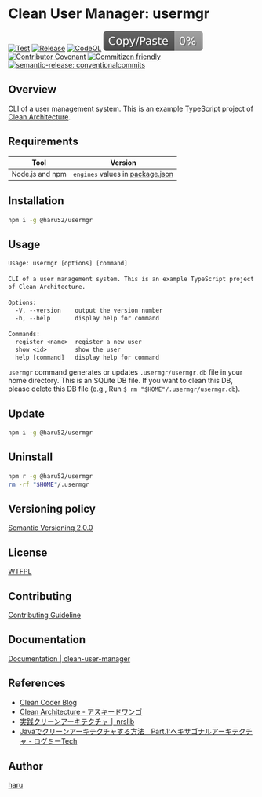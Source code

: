 <!-- vale Microsoft.HeadingColons = NO -->
# Clean User Manager: usermgr
<!-- vale Microsoft.HeadingColons = YES -->

[![Test](https://github.com/haru52/clean-user-manager/actions/workflows/test.yml/badge.svg)](https://github.com/haru52/clean-user-manager/actions/workflows/test.yml)
[![Release](https://github.com/haru52/clean-user-manager/actions/workflows/release.yml/badge.svg)](https://github.com/haru52/clean-user-manager/actions/workflows/release.yml)
[![CodeQL](https://github.com/haru52/clean-user-manager/actions/workflows/codeql-analysis.yml/badge.svg)](https://github.com/haru52/clean-user-manager/actions/workflows/codeql-analysis.yml)
[![Copy/Paste](report/jscpd-badge.svg)](report/jscpd-report.md)
[![Contributor Covenant](https://img.shields.io/badge/Contributor%20Covenant-2.1-4baaaa.svg)](https://haru52.github.io/clean-user-manager/CODE_OF_CONDUCT.html)
[![Commitizen friendly](https://img.shields.io/badge/commitizen-friendly-brightgreen.svg)](https://commitizen.github.io/cz-cli/)
[![semantic-release: conventionalcommits](https://img.shields.io/badge/semantic--release-conventionalcommits-e10079?logo=semantic-release)](https://github.com/semantic-release/semantic-release)

## Overview

CLI of a user management system. This is an example TypeScript project of [Clean Architecture](https://blog.cleancoder.com/uncle-bob/2012/08/13/the-clean-architecture.html).

## Requirements

| Tool            | Version                                          |
| --------------- | ------------------------------------------------ |
| Node.js and npm | `engines` values in [package.json](package.json) |

## Installation

```sh
npm i -g @haru52/usermgr
```

## Usage

```console
Usage: usermgr [options] [command]

CLI of a user management system. This is an example TypeScript project of Clean Architecture.

Options:
  -V, --version    output the version number
  -h, --help       display help for command

Commands:
  register <name>  register a new user
  show <id>        show the user
  help [command]   display help for command
```

<!-- vale Microsoft.Foreign = NO -->
`usermgr` command generates or updates `.usermgr/usermgr.db` file in your home directory. This is an SQLite DB file. If you want to clean this DB, please delete this DB file (e.g., Run `$ rm "$HOME"/.usermgr/usermgr.db`).
<!-- vale Microsoft.Foreign = YES -->

## Update

```sh
npm i -g @haru52/usermgr
```

## Uninstall

```sh
npm r -g @haru52/usermgr
rm -rf "$HOME"/.usermgr
```

## Versioning policy

[Semantic Versioning 2.0.0](https://semver.org/spec/v2.0.0.html)

## License

[WTFPL](LICENSE)

## Contributing

[Contributing Guideline](https://haru52.github.io/clean-user-manager/CONTRIBUTING.html)

## Documentation

[Documentation | clean-user-manager](https://haru52.github.io/clean-user-manager/)

## References

- [Clean Coder Blog](https://blog.cleancoder.com/uncle-bob/2012/08/13/the-clean-architecture.html)
- [Clean Architecture - アスキードワンゴ](https://asciidwango.jp/post/176293765750/clean-architecture)
- [実践クリーンアーキテクチャ │ nrslib](https://nrslib.com/clean-architecture/)
- [Javaでクリーンアーキテクチャする方法　Part.1:ヘキサゴナルアーキテクチャ - ログミーTech](https://logmi.jp/tech/articles/323233)

<!-- vale Microsoft.Vocab = NO -->
## Author
<!-- vale Microsoft.Vocab = YES -->

[haru](https://haru52.com/)
